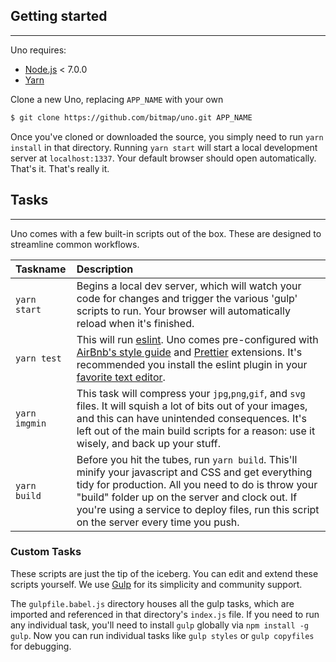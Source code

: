 ## Getting started
---
Uno requires:
  - [Node.js](https://nodejs.org/en/) < 7.0.0
  - [Yarn](https://yarnpkg.com/en/)

Clone a new Uno, replacing `APP_NAME` with your own
```sh
$ git clone https://github.com/bitmap/uno.git APP_NAME
```

Once you've cloned or downloaded the source, you simply need to run `yarn install` in that directory. Running `yarn start` will start a local development server at `localhost:1337`. Your default browser should open automatically. That's it. That's really it.

## Tasks
---
Uno comes with a few built-in scripts out of the box. These are designed to streamline common workflows.

| Taskname       | Description     |
| :------------- | :-------------  |
|`yarn start`    | Begins a local dev server, which will watch your code for changes and trigger the various 'gulp' scripts to run. Your browser will automatically reload when it's finished.
|`yarn test`     | This will run [eslint](http://eslint.org/). Uno comes pre-configured with [AirBnb's style guide](https://github.com/airbnb/javascript) and [Prettier](https://github.com/prettier/prettier) extensions. It's recommended you install the eslint plugin in your [favorite text editor](https://github.com/AtomLinter/linter-eslint).
|`yarn imgmin`   | This task will compress your `jpg`,`png`,`gif`, and `svg` files. It will squish a lot of bits out of your images, and this can have unintended consequences. It's left out of the main build scripts for a reason: use it wisely, and back up your stuff.
|`yarn build`    | Before you hit the tubes, run `yarn build`. This'll minify your javascript and CSS and get everything tidy for production. All you need to do is throw your "build" folder up on the server and clock out. If you're using a service to deploy files, run this script on the server every time you push.

### Custom Tasks
These scripts are just the tip of the iceberg. You can edit and extend these scripts yourself. We use [Gulp](http://gulpjs.com) for its simplicity and community support.

The `gulpfile.babel.js` directory houses all the gulp tasks, which are imported and referenced in that directory's `index.js` file. If you need to run any individual task, you'll need to install `gulp` globally via `npm install -g gulp`. Now you can run individual tasks like `gulp styles` or `gulp copyfiles` for debugging.
